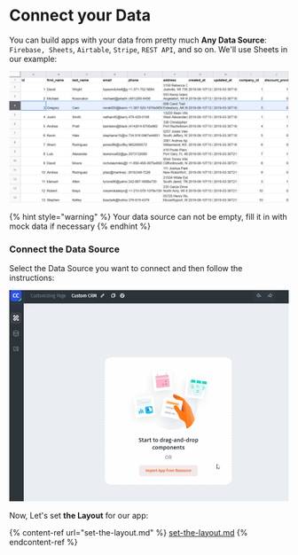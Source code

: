 # Connect your Data

You can build apps with your data from pretty much **Any Data Source**: `Firebase, Sheets`, `Airtable`, `Stripe`, `REST API`, and so on. We'll use Sheets in our example:

![](<../../.gitbook/assets/image (799).png>)

{% hint style="warning" %}
Your data source can not be empty, fill it in with mock data if necessary
{% endhint %}

### Connect the Data Source

Select the Data Source you want to connect and then follow the instructions:

![](../../.gitbook/assets/Quickstart-data1.gif)

Now, Let's set **the Layout** for our app:

{% content-ref url="set-the-layout.md" %}
[set-the-layout.md](set-the-layout.md)
{% endcontent-ref %}
